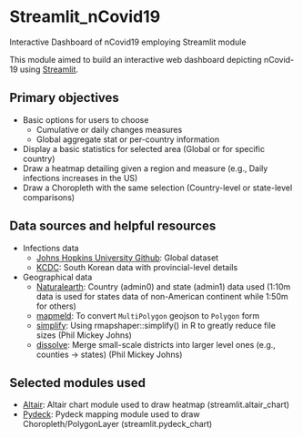 # Streamlit_nCovid19
Interactive Dashboard of nCovid19 employing Streamlit module

This module aimed to build an interactive web dashboard depicting nCovid-19 using [Streamlit](https://www.streamlit.io).

## Primary objectives
* Basic options for users to choose
  * Cumulative or daily changes measures
  * Global aggregate stat or per-country information
* Display a basic statistics for selected area (Global or for specific country)
* Draw a heatmap detailing given a region and measure (e.g., Daily infections increases in the US)
* Draw a Choropleth with the same selection (Country-level or state-level comparisons)

## Data sources and helpful resources
* Infections data
  * [Johns Hopkins University Github](https://github.com/CSSEGISandData/COVID-19): Global dataset
  * [KCDC](http://ncov.mohw.go.kr/): South Korean data with provincial-level details
* Geographical data
  * [Naturalearth](http://naturalearthdata.com/): Country (admin0) and state (admin1) data used (1:10m data is used for states data of non-American continent while 1:50m for others)
  * [mapmeld](https://gist.github.com/mapmeld/8742ae89c6d687171d00/): To convert `MultiPolygon` geojson to `Polygon` form
  * [simplify](https://philmikejones.me/tutorials/2016-09-29-simplify-polygons-without-creating-slivers/): Using rmapshaper::simplify() in R to greatly reduce file sizes (Phil Mickey Johns)
  * [dissolve](https://philmikejones.me/tutorials/2015-09-03-dissolve-polygons-in-r//): Merge small-scale districts into larger level ones (e.g., counties -> states) (Phil Mickey Johns)
 
## Selected modules used
  * [Altair](http://altair-viz.github.io/): Altair chart module used to draw heatmap (streamlit.altair_chart)
  * [Pydeck](http://pydeck.gl/): Pydeck mapping module used to draw Choropleth/PolygonLayer (streamlit.pydeck_chart)
